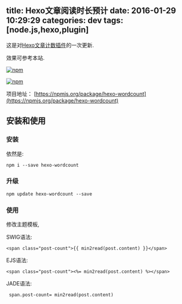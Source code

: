 title: Hexo文章阅读时长预计
date: 2016-01-29 10:29:29
categories: dev
tags: [node.js,hexo,plugin]
---

这是对[Hexo文章计数插件](http://blog.willin.wang/posts/2015/hexo-wordcount/)的一次更新.

效果可参考本站.

<!-- more -->

[![npm](https://img.shields.io/npm/dm/hexo-wordcount.svg)](https://npmjs.org/package/hexo-wordcount) 

[![npm](https://img.shields.io/npm/dt/hexo-wordcount.svg)](https://npmjs.org/package/hexo-wordcount) 

项目地址： [https://npmjs.org/package/hexo-wordcount](https://npmjs.org/package/hexo-wordcount)


## 安装和使用

### 安装

依然是:

```
npm i --save hexo-wordcount
```

### 升级

```
npm update hexo-wordcount --save
```

### 使用

修改主题模板,

SWIG语法:

```swig
<span class="post-count">{{ min2read(post.content) }}</span>
```

EJS语法:

```ejs
<span class="post-count"><%= min2read(post.content) %></span>
```

JADE语法:

```jade
 span.post-count= min2read(post.content) 
```

